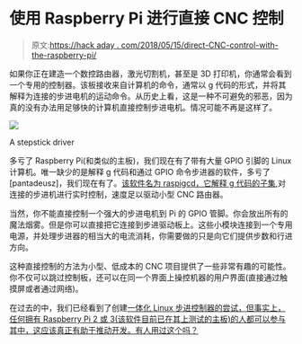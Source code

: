 # 使用 Raspberry Pi 进行直接 CNC 控制

> 原文:[https://hack aday . com/2018/05/15/direct-CNC-control-with-the-raspberry-pi/](https://hackaday.com/2018/05/15/direct-cnc-control-with-the-raspberry-pi/)

如果你正在建造一个数控路由器，激光切割机，甚至是 3D 打印机，你通常会看到一个专用的控制器。该板接收来自计算机的命令，通常以 g 代码的形式，并将其解释为连接的步进电机的运动命令。从历史上看，这是一种不可避免的邪恶，因为真的没有办法用足够快的计算机直接控制步进电机。情况可能不再是这样了。

[![](../Images/807c7d634c2a3ebfaeb906c66c3a96ea.png)](https://hackaday.com/wp-content/uploads/2016/09/tmc_bottom.jpg)

A stepstick driver

多亏了 Raspberry Pi(和类似的主板)，我们现在有了带有大量 GPIO 引脚的 Linux 计算机。唯一缺少的是解释 g 代码和通过 GPIO 命令步进器的软件，多亏了[pantadeusz]，我们现在有了。[该软件名为 raspigcd，它解释 g 代码的子集](https://github.com/pantadeusz/raspigcd),对连接的步进机进行实时控制，速度足以驱动小型 CNC 路由器。

当然，你不能直接控制一个强大的步进电机到 Pi 的 GPIO 管脚。你会放出所有的魔法烟雾。但是你可以直接把它连接到步进驱动板上。这些小模块连接到一个专用电源，并处理步进器的相当大的电流消耗，你需要做的只是向它们提供步数和行进方向。

这种直接控制的方法为小型、低成本的 CNC 项目提供了一些非常有趣的可能性。你不仅可以跳过控制板，还可以在同一个界面上操控机器的用户界面(直接通过触摸屏或者通过网络)。

在过去的中，我们已经看到了创建[一体化 Linux 步进控制器的尝试，但事实上，任何拥有 Raspberry Pi 2 或 3(该软件目前已在其上测试的主板)的人都可以参与其中，这应该真正有助于推动开发。有人用过这个吗？](https://hackaday.com/2018/03/25/turning-the-beaglebone-on-a-chip-into-a-3d-printer-controller/)